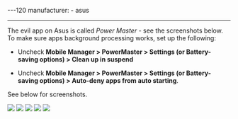 ---120
manufacturer:
    - asus

---

The evil app on Asus is called *Power Master* - see the screenshots below. To make sure apps background processing works, set up the following:


* Uncheck **Mobile Manager > PowerMaster > Settings (or Battery-saving options) > Clean up in suspend** 

* Uncheck **Mobile Manager > PowerMaster > Settings (or Battery-saving options) > Auto-deny apps from auto starting**. 


See below for screenshots.

<div class='img-block'>
  <img src='/assets/img/ss_asus_2.jpg'>
  <img src='/assets/img/ss_asus_1.jpg'>
  <img src='/assets/img/ss_asus_3.jpg'>
  <img src='/assets/img/ss_asus_4.png'>
  <img src='/assets/img/ss_asus_5.jpg'>
</div>
